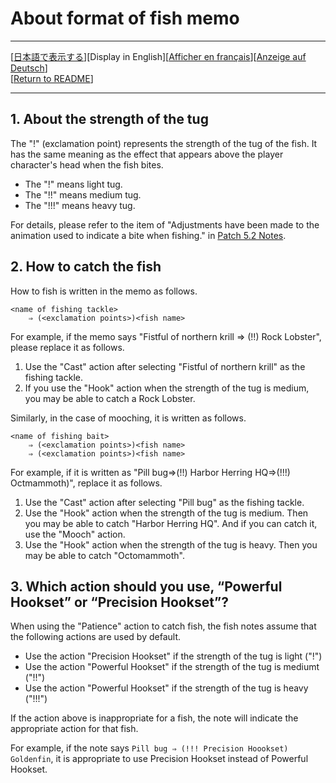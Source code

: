 # About format of fish memo

---

[[日本語で表示する](AboutFishMemo.md)][Display in English][[Afficher en français](AboutFishMemo_fr.md)][[Anzeige auf Deutsch](AboutFishMemo_de.md)]  
[[Return to README](README_en.md)]

---

## 1. About the strength of the tug

The "!" (exclamation point) represents the strength of the tug of the fish.
It has the same meaning as the effect that appears above the player character's head when the fish bites.

  -  The "!" means light tug.
  -  The "!!" means medium tug.
  -  The "!!!" means heavy tug.

For details, please refer to the item of "Adjustments have been made to the animation used to indicate a bite when fishing." in [Patch 5.2 Notes](https://na.finalfantasyxiv.com/lodestone/topics/detail/b0151eaed1faecb46061b947cf9c08bed75d230d).

## 2. How to catch the fish

How to fish is written in the memo as follows.

```
<name of fishing tackle>
    ⇒ (<exclamation points>)<fish name>
```

For example, if the memo says "Fistful of northern krill ⇒ (!!) Rock Lobster", please replace it as follows.

1. Use the "Cast" action after selecting "Fistful of northern krill" as the fishing tackle.
2. If you use the "Hook" action when the strength of the tug is medium, you may be able to catch a Rock Lobster.

Similarly, in the case of mooching, it is written as follows.

```
<name of fishing bait>
    ⇒ (<exclamation points>)<fish name>
    ⇒ (<exclamation points>)<fish name>
```

For example, if it is written as "Pill bug⇒(!!) Harbor Herring HQ⇒(!!!) Octmammoth)", replace it as follows.

1. Use the "Cast" action after selecting "Pill bug" as the fishing tackle.
2. Use the "Hook" action when the strength of the tug is medium. Then you may be able to catch "Harbor Herring HQ". And if you can catch it, use the "Mooch" action.
3. Use the "Hook" action when the strength of the tug is heavy. Then you may be able to catch "Octomammoth".

## 3. Which action should you use, “Powerful Hookset” or “Precision Hookset”?

When using the "Patience" action to catch fish, the fish notes assume that the following actions are used by default.

- Use the action "Precision Hookset" if the strength of the tug is light ("!")
- Use the action "Powerful Hookset" if the strength of the tug is mediumt ("!!")
- Use the action "Powerful Hookset" if the strength of the tug is heavy ("!!!")


If the action above is inappropriate for a fish, the note will indicate the appropriate action for that fish.

For example, if the note says `Pill bug ⇒ (!!! Precision Hoookset) Goldenfin`,
it is appropriate to use Precision Hookset instead of Powerful Hookset.
